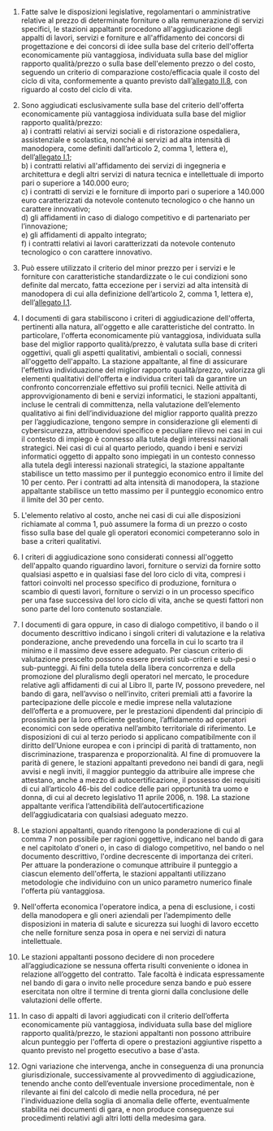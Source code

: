 1. Fatte salve le disposizioni legislative, regolamentari o amministrative relative al prezzo di determinate forniture o alla remunerazione di servizi specifici, le stazioni appaltanti procedono all'aggiudicazione degli appalti di lavori, servizi e forniture e all'affidamento dei concorsi di progettazione e dei concorsi di idee sulla base del criterio dell'offerta economicamente più vantaggiosa, individuata sulla base del miglior rapporto qualità/prezzo o sulla base dell'elemento prezzo o del costo, seguendo un criterio di comparazione costo/efficacia quale il costo del ciclo di vita, conformemente a quanto previsto dall’[allegato II.8](/index.html?section=attachment-2-8&version=1), con riguardo al costo del ciclo di vita.

2. Sono aggiudicati esclusivamente sulla base del criterio dell'offerta economicamente più vantaggiosa individuata sulla base del miglior rapporto qualità/prezzo: <br>a) i contratti relativi ai servizi sociali e di ristorazione ospedaliera, assistenziale e scolastica, nonché ai servizi ad alta intensità di manodopera, come definiti dall’articolo 2, comma 1, lettera e), dell’[allegato I.1](/index.html?section=attachment-1-1&version=2); <br>b) i contratti relativi all'affidamento dei servizi di ingegneria e architettura e degli altri servizi di natura tecnica e intellettuale di importo pari o superiore a 140.000 euro; <br>c) i contratti di servizi e le forniture di importo pari o superiore a 140.000 euro caratterizzati da notevole contenuto tecnologico o che hanno un carattere innovativo; <br>d) gli affidamenti in caso di dialogo competitivo e di partenariato per l’innovazione; <br>e) gli affidamenti di appalto integrato; <br>f) i contratti relativi ai lavori caratterizzati da notevole contenuto tecnologico o con carattere innovativo.

3. Può essere utilizzato il criterio del minor prezzo per i servizi e le forniture con caratteristiche standardizzate o le cui condizioni sono definite dal mercato, fatta eccezione per i servizi ad alta intensità di manodopera di cui alla definizione dell’articolo 2, comma 1, lettera e), dell’[allegato I.1](/index.html?section=attachment-1-1&version=2).

4. I documenti di gara stabiliscono i criteri di aggiudicazione dell'offerta, pertinenti alla natura, all'oggetto e alle caratteristiche del contratto. In particolare, l'offerta economicamente più vantaggiosa, individuata sulla base del miglior rapporto qualità/prezzo, è valutata sulla base di criteri oggettivi, quali gli aspetti qualitativi, ambientali o sociali, connessi all'oggetto dell'appalto. La stazione appaltante, al fine di assicurare l'effettiva individuazione del miglior rapporto qualità/prezzo, valorizza gli elementi qualitativi dell'offerta e individua criteri tali da garantire un confronto concorrenziale effettivo sui profili tecnici. Nelle attività di approvvigionamento di beni e servizi informatici, le stazioni appaltanti, incluse le centrali di committenza, nella valutazione dell’elemento qualitativo ai fini dell’individuazione del miglior rapporto qualità prezzo per l’aggiudicazione, tengono sempre in considerazione gli elementi di cybersicurezza, attribuendovi specifico e peculiare rilievo nei casi in cui il contesto di impiego è connesso alla tutela degli interessi nazionali strategici. Nei casi di cui al quarto periodo, quando i beni e servizi informatici oggetto di appalto sono impiegati in un contesto connesso alla tutela degli interessi nazionali strategici, la stazione appaltante stabilisce un tetto massimo per il punteggio economico entro il limite del 10 per cento. Per i contratti ad alta intensità di manodopera, la stazione appaltante stabilisce un tetto massimo per il punteggio economico entro il limite del 30 per cento. 

5. L'elemento relativo al costo, anche nei casi di cui alle disposizioni richiamate al comma 1, può assumere la forma di un prezzo o costo fisso sulla base del quale gli operatori economici competeranno solo in base a criteri qualitativi.

6. I criteri di aggiudicazione sono considerati connessi all'oggetto dell'appalto quando riguardino lavori, forniture o servizi da fornire sotto qualsiasi aspetto e in qualsiasi fase del loro ciclo di vita, compresi i fattori coinvolti nel processo specifico di produzione, fornitura o scambio di questi lavori, forniture o servizi o in un processo specifico per una fase successiva del loro ciclo di vita, anche se questi fattori non sono parte del loro contenuto sostanziale.

7. I documenti di gara oppure, in caso di dialogo competitivo, il bando o il documento descrittivo indicano i singoli criteri di valutazione e la relativa ponderazione, anche prevedendo una forcella in cui lo scarto tra il minimo e il massimo deve essere adeguato. Per ciascun criterio di valutazione prescelto possono essere previsti sub-criteri e sub-pesi o sub-punteggi. Ai fini della tutela della libera concorrenza e della promozione del pluralismo degli operatori nel mercato, le procedure relative agli affidamenti di cui al Libro II, parte IV, possono prevedere, nel bando di gara, nell’avviso o nell’invito, criteri premiali atti a favorire la partecipazione delle piccole e medie imprese nella valutazione dell’offerta e a promuovere, per le prestazioni dipendenti dal principio di prossimità per la loro efficiente gestione, l’affidamento ad operatori economici con sede operativa nell’ambito territoriale di riferimento. Le disposizioni di cui al terzo periodo si applicano compatibilmente con il diritto dell’Unione europea e con i princìpi di parità di trattamento, non discriminazione, trasparenza e proporzionalità. Al fine di promuovere la parità di genere, le stazioni appaltanti prevedono nei bandi di gara, negli avvisi e negli inviti, il maggior punteggio da attribuire alle imprese che attestano, anche a mezzo di autocertificazione, il possesso dei requisiti di cui all’articolo 46-bis del codice delle pari opportunità tra uomo e donna, di cui al decreto legislativo 11 aprile 2006, n. 198. La stazione appaltante verifica l’attendibilità dell’autocertificazione dell’aggiudicataria con qualsiasi adeguato mezzo.

8. Le stazioni appaltanti, quando ritengono la ponderazione di cui al comma 7 non possibile per ragioni oggettive, indicano nel bando di gara e nel capitolato d'oneri o, in caso di dialogo competitivo, nel bando o nel documento descrittivo, l'ordine decrescente di importanza dei criteri. Per attuare la ponderazione o comunque attribuire il punteggio a ciascun elemento dell'offerta, le stazioni appaltanti utilizzano metodologie che individuino con un unico parametro numerico finale l'offerta più vantaggiosa.

9. Nell'offerta economica l'operatore indica, a pena di esclusione, i costi della manodopera e gli oneri aziendali per l’adempimento delle disposizioni in materia di salute e sicurezza sui luoghi di lavoro eccetto che nelle forniture senza posa in opera e nei servizi di natura intellettuale. 

10. Le stazioni appaltanti possono decidere di non procedere all’aggiudicazione se nessuna offerta risulti conveniente o idonea in relazione all’oggetto del contratto. Tale facoltà è indicata espressamente nel bando di gara o invito nelle procedure senza bando e può essere esercitata non oltre il termine di trenta giorni dalla conclusione delle valutazioni delle offerte.

11. In caso di appalti di lavori aggiudicati con il criterio dell’offerta economicamente più vantaggiosa, individuata sulla base del migliore rapporto qualità/prezzo, le stazioni appaltanti non possono attribuire alcun punteggio per l'offerta di opere o prestazioni aggiuntive rispetto a quanto previsto nel progetto esecutivo a base d'asta. 

12. Ogni variazione che intervenga, anche in conseguenza di una pronuncia giurisdizionale, successivamente al provvedimento di aggiudicazione, tenendo anche conto dell’eventuale inversione procedimentale, non è rilevante ai fini del calcolo di medie nella procedura, né per l'individuazione della soglia di anomalia delle offerte, eventualmente stabilita nei documenti di gara, e non produce conseguenze sui procedimenti relativi agli altri lotti della medesima gara.
